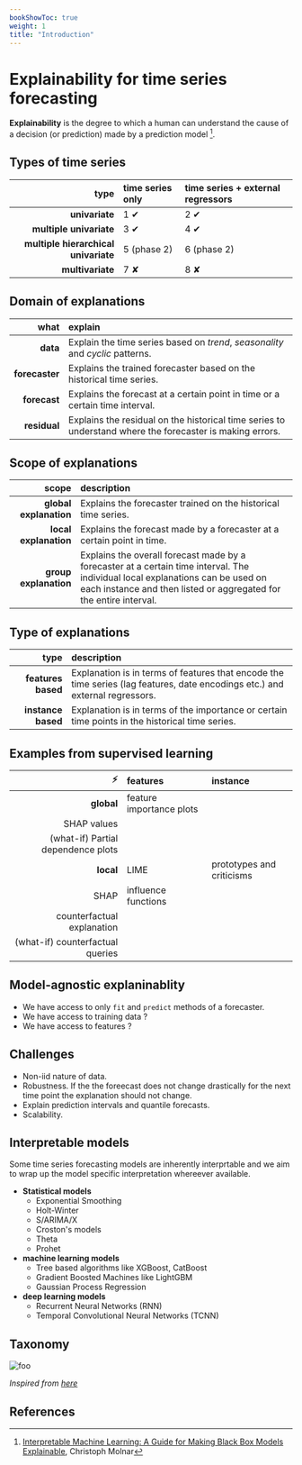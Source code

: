 ```yaml
---
bookShowToc: true
weight: 1
title: "Introduction"
---
```


# Explainability for time series forecasting

**Explainability** is the degree to which a human can understand the cause of a decision (or prediction) made by a prediction model [^molnar_2018].

## Types of time series

type | time series only | time series + external regressors
---: | :--- | :---
**univariate** | 1 ✔  | 2 ✔
**multiple univariate** | 3  ✔ | 4 ✔
**multiple hierarchical univariate** | 5 (phase 2) | 6 (phase 2)
**multivariate** | 7  ✘ | 8  ✘

## Domain of explanations

what | explain
---: | :---
**data** | Explain the time series based on *trend*, *seasonality* and *cyclic* patterns.
**forecaster** |  Explains the trained forecaster based on the historical time series.
**forecast** | Explains the forecast at a certain point in time or a certain time interval.
**residual** |  Explains the residual on the historical time series to understand where the forecaster is making errors.

## Scope of explanations

scope | description
---: | :---
**global explanation** | Explains the forecaster trained on the historical time series.
**local explanation** | Explains the forecast made by a forecaster at a certain point in time.
**group explanation** | Explains the overall forecast made by a forecaster at a certain time interval. The individual local explanations can be used on each instance and then listed or aggregated for the entire interval.

## Type of explanations

type | description
---: | :---
**features based** | Explanation is in terms of features that encode the time series (lag features, date encodings etc.) and external regressors.
**instance based** | Explanation is in terms of the importance or certain time points in the historical time series.

## Examples from supervised learning

⚡️ | features | instance
---: | :--- | :---
**global** | feature importance plots |
 | SHAP values |
 | (what-if) Partial dependence plots  |
**local** | LIME | prototypes and criticisms
 | SHAP  | influence functions
 | counterfactual explanation  |
 | (what-if) counterfactual queries  |

## Model-agnostic explaninablity

- We have access to only `fit` and `predict` methods of a forecaster.
- We have access to training data ?
- We have access to features ?

## Challenges

- Non-iid nature of data.
- Robustness. If the the foreecast does not change drastically for the next time point the explanation should not change.
- Explain prediction intervals and quantile forecasts.
- Scalability.

## Interpretable models

Some time series forecasting models are inherently interprtable and we aim to wrap up the model specific interpretation whereever available.

- **Statistical models**
    + Exponential Smoothing
    + Holt-Winter
    + S/ARIMA/X
    + Croston's models
    + Theta
    + Prohet
- **machine learning models**
    + Tree based algorithms like XGBoost, CatBoost
    + Gradient Boosted Machines like LightGBM
    + Gaussian Process Regression
- **deep learning models**
    + Recurrent Neural Networks (RNN)
    + Temporal Convolutional Neural Networks (TCNN)


## Taxonomy

![foo](../img/xai-taxonomy.jpg)

*Inspired from [here](http://xai-tools.drwhy.ai/)*

## References

[^molnar_2018]: [Interpretable Machine Learning: A Guide for Making Black Box Models Explainable](https://christophm.github.io/interpretable-ml-book/), Christoph Molnar

[^bhatt_2020]: [Evaluating and Aggregating Feature-based Model Explanations](https://www.ijcai.org/Proceedings/2020/417), Bhatt, Umang and Weller, Adrian and Moura, José M. F., Proceedings of the Twenty-Ninth International Joint Conference on Artificial Intelligence (IJCAI-20), 2020.

[^alibi]: https://github.com/SeldonIO/alibi





